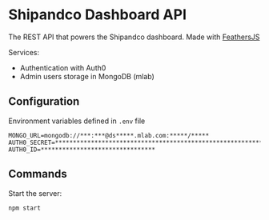 # Shipandco Dashboard API

The REST API that powers the Shipandco dashboard.
Made with [FeathersJS](http://feathersjs.com/)

Services:

* Authentication with Auth0
* Admin users storage in MongoDB (mlab)

## Configuration

Environment variables defined in `.env` file

```
MONGO_URL=mongodb://***:***@ds*****.mlab.com:*****/*****
AUTH0_SECRET=****************************************************************
AUTH0_ID=********************************
```

## Commands

Start the server:

```
npm start
```
